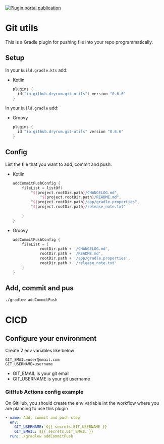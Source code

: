 [![Plugin portal publication](https://img.shields.io/bintray/v/ciriti/c-delivery/gitutils-plugin?color=blue&label=Gradle%20Portal%20Git%20Utils)](https://plugins.gradle.org/plugin/io.github.dryrum.git-utils)

# Git utils

This is a Gradle plugin for pushing file into your repo programmatically.

## Setup

In your `build.gradle.kts` add:

- Kotlin

    ```kotlin
    plugins {
      id("io.github.dryrum.git-utils") version "0.6.6"
    }
    ```

In your `build.gradle` add:

- Groovy

    ```groovy
    plugins {
      id "io.github.dryrum.git-utils" version "0.6.6"
    }
    ```

## Config

List the file that you want to add, commit and push:

- Kotlin

    ```kotlin
    addCommitPushConfig {
        fileList = listOf(
    	    "${project.rootDir.path}/CHANGELOG.md",
                "${project.rootDir.path}/README.md",
    	    "${project.rootDir.path}/app/gradle.properties",
    	    "${project.rootDir.path}/release_note.txt"
            
        )
    }
    ```

- Groovy

    ```groovy
    addCommitPushConfig {
        fileList = [
                rootDir.path + '/CHANGELOG.md', 
                rootDir.path + '/README.md', 
                rootDir.path + '/app/gradle.properties',
                rootDir.path + '/release_note.txt'
        ]
    }
    ```

## Add, commit and pus

```bash
./gradlew addCommitPush
```

# CICD

## Configure your environment

Create 2 env variables like below

```
GIT_EMAIL=user@email.com
GIT_USERNAME=username
```

- GIT_EMAIL is your git email
- GIT_USERNAME is your git username

### GitHub Actions config example

On GitHub, you should create the env variable int the workflow where you are planning to use this plugin

```yaml
- name: Add, commit and push step
  env:
    GIT_USERNAME: ${{ secrets.GIT_USERNAME }}
    GIT_EMAIL: ${{ secrets.GIT_EMAIL }}
  run: ./gradlew addCommitPush
```